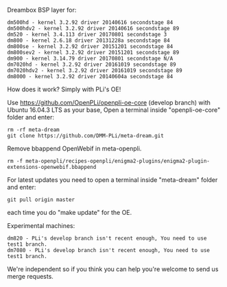 Dreambox BSP layer for:
```
dm500hd - kernel 3.2.92 driver 20140616 secondstage 84
dm500hdv2 - kernel 3.2.92 driver 20140616 secondstage 89
dm520 - kernel 3.4.113 driver 20170801 secondstage 3
dm800 - kernel 2.6.18 driver 20131228a secondstage 84
dm800se - kernel 3.2.92 driver 20151201 secondstage 84
dm800sev2 - kernel 3.2.92 driver 20151201 secondstage 89
dm900 - kernel 3.14.79 driver 20170801 secondstage N/A
dm7020hd - kernel 3.2.92 driver 20161019 secondstage 89
dm7020hdv2 - kernel 3.2.92 driver 20161019 secondstage 89
dm8000 - kernel 3.2.92 driver 20140604a secondstage 84
```
How does it work? Simply with PLi's OE!

Use https://github.com/OpenPLi/openpli-oe-core (develop branch) with Ubuntu 16.04.3 LTS as your base, Open a terminal inside "openpli-oe-core" folder and enter:
```
rm -rf meta-dream
git clone https://github.com/DMM-PLi/meta-dream.git
```
Remove bbappend OpenWebif in meta-openpli.
```
rm -f meta-openpli/recipes-openpli/enigma2-plugins/enigma2-plugin-extensions-openwebif.bbappend
```
For latest updates you need to open a terminal inside "meta-dream" folder and enter:
```
git pull origin master
```
each time you do "make update" for the OE.

Experimental machines:
```
dm820 - PLi's develop branch isn't recent enough, You need to use test1 branch.
dm7080 - PLi's develop branch isn't recent enough, You need to use test1 branch.
```
We're independent so if you think you can help you're welcome to send us merge requests.
